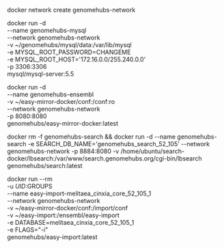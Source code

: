 docker network create genomehubs-network

docker run -d \
    --name genomehubs-mysql \
    --network genomehubs-network \
    -v ~/genomehubs/mysql/data:/var/lib/mysql \
    -e MYSQL_ROOT_PASSWORD=CHANGEME \
    -e MYSQL_ROOT_HOST='172.16.0.0/255.240.0.0' \
    -p 3306:3306 \
    mysql/mysql-server:5.5

docker run -d \
    --name genomehubs-ensembl \
    -v ~/easy-mirror-docker/conf:/conf:ro \
    --network genomehubs-network \
    -p 8080:8080 \
    genomehubs/easy-mirror-docker:latest

docker rm -f genomehubs-search && docker run -d              --name genomehubs-search -e SEARCH_DB_NAME='genomehubs_search_52_105'              --network genomehubs-network              -p 8884:8080              -v /home/ubuntu/search-docker/lbsearch:/var/www/search.genomehubs.org/cgi-bin/lbsearch genomehubs/search:latest

docker run --rm \
    -u $UID:$GROUPS \
    --name easy-import-melitaea_cinxia_core_52_105_1 \
    --network genomehubs-network \
    -v ~/easy-mirror-docker/conf:/import/conf \
    -v ~/easy-import:/ensembl/easy-import \
    -e DATABASE=melitaea_cinxia_core_52_105_1 \
    -e FLAGS="-i" \
    genomehubs/easy-import:latest